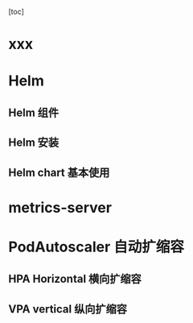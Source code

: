 [toc]

# xxx


# Helm

## Helm 组件





## Helm 安装






## Helm chart 基本使用







# metrics-server



# PodAutoscaler 自动扩缩容



## HPA Horizontal 横向扩缩容




## VPA vertical 纵向扩缩容







